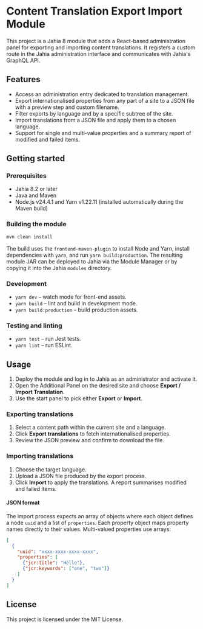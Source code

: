# Content Translation Export Import Module

This project is a Jahia 8 module that adds a React-based administration panel for exporting and importing content translations. It registers a custom route in the Jahia administration interface and communicates with Jahia's GraphQL API.

## Features

- Access an administration entry dedicated to translation management.
- Export internationalised properties from any part of a site to a JSON file with a preview step and custom filename.
- Filter exports by language and by a specific subtree of the site.
- Import translations from a JSON file and apply them to a chosen language.
- Support for single and multi-value properties and a summary report of modified and failed items.

## Getting started

### Prerequisites

- Jahia 8.2 or later
- Java and Maven
- Node.js v24.4.1 and Yarn v1.22.11 (installed automatically during the Maven build)

### Building the module

```bash
mvn clean install
```

The build uses the `frontend-maven-plugin` to install Node and Yarn, install dependencies with `yarn`, and run `yarn build:production`. The resulting module JAR can be deployed to Jahia via the Module Manager or by copying it into the Jahia `modules` directory.

### Development

- `yarn dev` – watch mode for front-end assets.
- `yarn build` – lint and build in development mode.
- `yarn build:production` – build production assets.

### Testing and linting

- `yarn test` – run Jest tests.
- `yarn lint` – run ESLint.

## Usage

1. Deploy the module and log in to Jahia as an administrator and activate it.
2. Open the Additional Panel on the desired site and choose **Export / Import Translation**.
3. Use the start panel to pick either **Export** or **Import**.

### Exporting translations

1. Select a content path within the current site and a language.
2. Click **Export translations** to fetch internationalised properties.
3. Review the JSON preview and confirm to download the file.

### Importing translations

1. Choose the target language.
2. Upload a JSON file produced by the export process.
3. Click **Import** to apply the translations. A report summarises modified and failed items.

#### JSON format

The import process expects an array of objects where each object defines a node `uuid` and a list of `properties`. Each property object maps property names directly to their values. Multi-valued properties use arrays:

```json
[
  {
    "uuid": "xxxx-xxxx-xxxx-xxxx",
    "properties": [
      {"jcr:title": "Hello"},
      {"jcr:keywords": ["one", "two"]}
    ]
  }
]
```

## License

This project is licensed under the MIT License.
